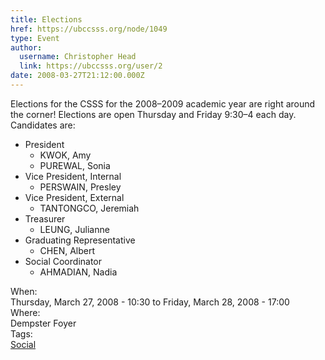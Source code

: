```yaml
---
title: Elections 
href: https://ubccsss.org/node/1049
type: Event
author:
  username: Christopher Head
  link: https://ubccsss.org/user/2
date: 2008-03-27T21:12:00.000Z
---
```


<div class="field field-name-body field-type-text-with-summary field-label-hidden"><div class="field-items"><div class="field-item even"><p>Elections for the CSSS for the 2008&#x2013;2009 academic year are right around the corner! Elections are open Thursday and Friday 9:30&#x2013;4 each day. Candidates are:</p>
<ul>
<li>President
<ul>
<li>KWOK, Amy</li>
<li>PUREWAL, Sonia</li>
</ul>
</li>
<li>Vice President, Internal
<ul>
<li>PERSWAIN, Presley</li>
</ul>
</li>
<li>Vice President, External
<ul>
<li>TANTONGCO, Jeremiah</li>
</ul>
</li>
<li>Treasurer
<ul>
<li>LEUNG, Julianne</li>
</ul>
</li>
<li>Graduating Representative
<ul>
<li>CHEN, Albert</li>
</ul>
</li>
<li>Social Coordinator
<ul>
<li>AHMADIAN, Nadia</li>
</ul>
</li>
</ul>
</div></div></div><div class="field field-name-field-dates field-type-datetime field-label-above"><div class="field-label">When:&#xA0;</div><div class="field-items"><div class="field-item even"><span class="date-display-range"><span class="date-display-start">Thursday, March 27, 2008 - 10:30</span> to <span class="date-display-end">Friday, March 28, 2008 - 17:00</span></span></div></div></div><div class="field field-name-field-location field-type-text field-label-above"><div class="field-label">Where:&#xA0;</div><div class="field-items"><div class="field-item even">Dempster Foyer</div></div></div>    <footer>
    <div class="field field-name-field-tags field-type-taxonomy-term-reference field-label-above"><div class="field-label">Tags:&#xA0;</div><div class="field-items"><div class="field-item even"><a href="/social">Social</a></div></div></div>      </footer>